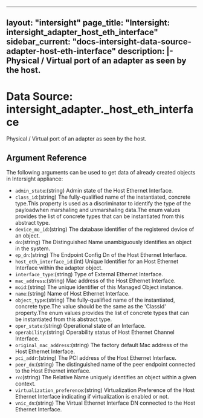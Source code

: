 
---
layout: "intersight"
page_title: "Intersight: intersight_adapter_host_eth_interface"
sidebar_current: "docs-intersight-data-source-adapter-host-eth-interface"
description: |-
Physical / Virtual port of an adapter as seen by the host.
---

# Data Source: intersight_adapter._host_eth_interface
Physical / Virtual port of an adapter as seen by the host.
## Argument Reference
The following arguments can be used to get data of already created objects in Intersight appliance:
* `admin_state`:(string) Admin state of the Host Ethernet Interface. 
* `class_id`:(string) The fully-qualified name of the instantiated, concrete type.This property is used as a discriminator to identify the type of the payloadwhen marshaling and unmarshaling data.The enum values provides the list of concrete types that can be instantiated from this abstract type. 
* `device_mo_id`:(string) The database identifier of the registered device of an object. 
* `dn`:(string) The Distinguished Name unambiguously identifies an object in the system. 
* `ep_dn`:(string) The Endpoint Config Dn of the Host Ethernet Interface. 
* `host_eth_interface_id`:(int) Unique Identifier for an Host Ethernet Interface within the adapter object. 
* `interface_type`:(string) Type of External Ethernet Interface. 
* `mac_address`:(string) Mac address of the Host Ethernet Interface. 
* `moid`:(string) The unique identifier of this Managed Object instance. 
* `name`:(string) Name of Host Ethernet Interface. 
* `object_type`:(string) The fully-qualified name of the instantiated, concrete type.The value should be the same as the 'ClassId' property.The enum values provides the list of concrete types that can be instantiated from this abstract type. 
* `oper_state`:(string) Operational state of an Interface. 
* `operability`:(string) Operability status of Host Ethernet Channel Interface. 
* `original_mac_address`:(string) The factory default Mac address of the Host Ethernet Interface. 
* `pci_addr`:(string) The PCI address of the Host Ethernet Interface. 
* `peer_dn`:(string) The distinguished name of the peer endpoint connected to the Host Ethernet interface. 
* `rn`:(string) The Relative Name uniquely identifies an object within a given context. 
* `virtualization_preference`:(string) Virtualization Preference of the Host Ethernet Interface indicating if virtualization is enabled or not. 
* `vnic_dn`:(string) The Virtual Ethernet Interface DN connected to the Host Ethernet Interface. 
